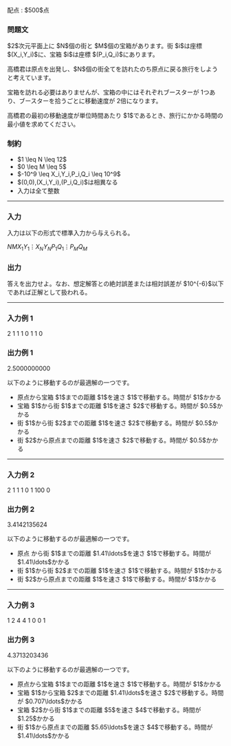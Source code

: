 
<div>

<span>

<span>

<p>
配点 : $500$点
</p>

<div>

<section>

### **問題文**

<p>
$2$次元平面上に $N$個の街と $M$個の宝箱があります。街 $i$は座標 $(X_i,Y_i)$に、宝箱 $i$は座標 $(P_i,Q_i)$にあります。
</p>

<p>
高橋君は原点を出発し、$N$個の街全てを訪れたのち原点に戻る旅行をしようと考えています。

宝箱を訪れる必要はありませんが、宝箱の中にはそれぞれブースターが $1$つあり、ブースターを拾うごとに移動速度が $2$倍になります。
</p>

<p>
高橋君の最初の移動速度が単位時間あたり $1$であるとき、旅行にかかる時間の最小値を求めてください。
</p>

</section>

</div>

<div>

<section>

### **制約**

<ul>

<li>
$1 \leq N \leq 12$
</li>

<li>
$0 \leq M \leq 5$
</li>

<li>
$-10^9 \leq X_i,Y_i,P_i,Q_i \leq 10^9$
</li>

<li>
$(0,0),(X_i,Y_i),(P_i,Q_i)$は相異なる
</li>

<li>
入力は全て整数
</li>

</ul>

</section>

</div>

---

<div>

<div>

<section>

### **入力**

<p>
入力は以下の形式で標準入力から与えられる。
</p>

<div>

$N$$M$$X_1$$Y_1$$\vdots$$X_N$$Y_N$$P_1$$Q_1$$\vdots$$P_M$$Q_M$
</div>

</section>

</div>

<div>

<section>

### **出力**

<p>
答えを出力せよ。なお、想定解答との絶対誤差または相対誤差が $10^{-6}$以下であれば正解として扱われる。
</p>

</section>

</div>

</div>

---

<div>

<section>

### **入力例 1**

<div>

2 1
1 1
0 1
1 0

</div>

</section>

</div>

<div>

<section>

### **出力例 1**

<div>

2.5000000000

</div>

<p>
以下のように移動するのが最適解の一つです。
</p>

<ul>

<li>
原点から宝箱 $1$までの距離 $1$を速さ $1$で移動する。時間が $1$かかる
</li>

<li>
宝箱 $1$から街 $1$までの距離 $1$を速さ $2$で移動する。時間が $0.5$かかる
</li>

<li>
街 $1$から街 $2$までの距離 $1$を速さ $2$で移動する。時間が $0.5$かかる
</li>

<li>
街 $2$から原点までの距離 $1$を速さ $2$で移動する。時間が $0.5$かかる
</li>

</ul>

</section>

</div>

---

<div>

<section>

### **入力例 2**

<div>

2 1
1 1
0 1
100 0

</div>

</section>

</div>

<div>

<section>

### **出力例 2**

<div>

3.4142135624

</div>

<p>
以下のように移動するのが最適解の一つです。
</p>

<ul>

<li>
原点 から街 $1$までの距離 $1.41\ldots$を速さ $1$で移動する。時間が $1.41\ldots$かかる
</li>

<li>
街 $1$から街 $2$までの距離 $1$を速さ $1$で移動する。時間が $1$かかる
</li>

<li>
街 $2$から原点までの距離 $1$を速さ $1$で移動する。時間が $1$かかる
</li>

</ul>

</section>

</div>

---

<div>

<section>

### **入力例 3**

<div>

1 2
4 4
1 0
0 1

</div>

</section>

</div>

<div>

<section>

### **出力例 3**

<div>

4.3713203436

</div>

<p>
以下のように移動するのが最適解の一つです。
</p>

<ul>

<li>
原点から宝箱 $1$までの距離 $1$を速さ $1$で移動する。時間が $1$かかる
</li>

<li>
宝箱 $1$から宝箱 $2$までの距離 $1.41\ldots$を速さ $2$で移動する。時間が $0.707\ldots$かかる
</li>

<li>
宝箱 $2$から街 $1$までの距離 $5$を速さ $4$で移動する。時間が $1.25$かかる
</li>

<li>
街 $1$から原点までの距離 $5.65\ldots$を速さ $4$で移動する。時間が $1.41\ldots$かかる
</li>

</ul>

</section>

</div>

</span>

</span>

</div>
